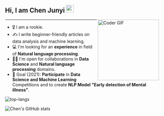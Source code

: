 ## Hi, I am Chen Junyi <img src="https://media.giphy.com/media/hvRJCLFzcasrR4ia7z/giphy.gif" width="25px"> 
<img align="right" src="https://i.imgur.com/mVIr207.gif" alt="Coder GIF" height="200">
<hr/>

- 🎖  I am a rookie.
- ✍ I write beginner-friendly articles on data analysis and machine learning. 
- 💻 I'm looking for an **experience** in field of **Natural language processing**.
- 🤝🏻 I'm open for collaborations in **Data Science** and **Natural language processing** domains.
- 🎯 Goal (2021): **Participate** in **Data Science and Machine Learning** Competitions and to create **NLP Model "Early detection of Mental illness"**.

![top-langs](https://github-readme-stats.vercel.app/api/top-langs/?username=chenjunyi1999)

![Chen's GitHub stats](https://github-readme-stats.vercel.app/api?username=chenjunyi1999)

<br />
<br />
<!--START_SECTION:badges-->
<!--END_SECTION:badges-->
